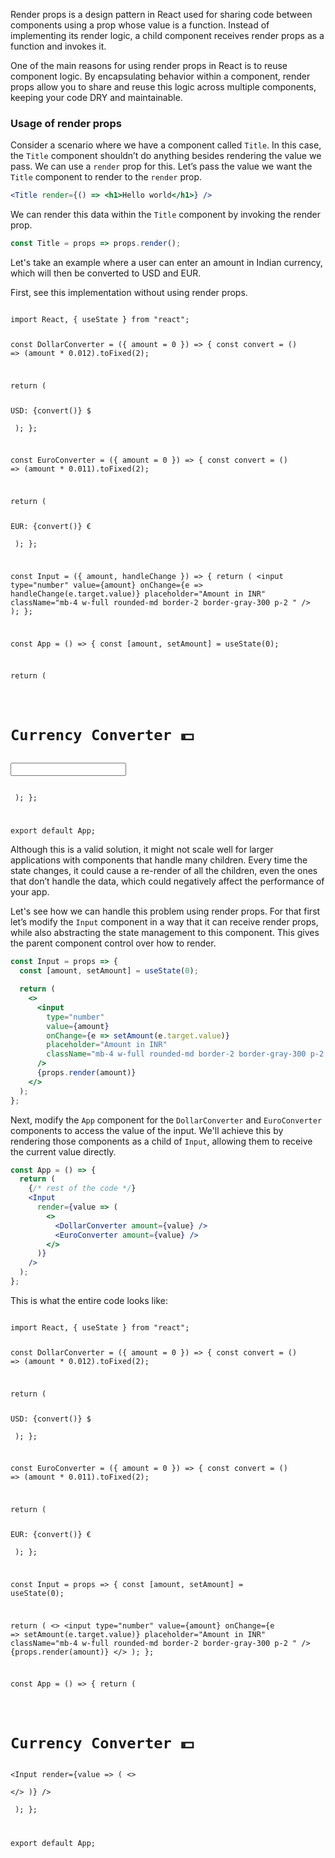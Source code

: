 Render props is a design pattern in React used for sharing code between components using a prop whose value is a function. Instead of implementing its render logic, a child component receives render props as a function and invokes it.

One of the main reasons for using render props in React is to reuse component logic. By encapsulating behavior within a component, render props allow you to share and reuse this logic across multiple components, keeping your code DRY and maintainable.

### Usage of render props

Consider a scenario where we have a component called `Title`. In this case, the `Title` component shouldn’t do anything besides rendering the value we pass. We can use a `render` prop for this. Let’s pass the value we want the `Title` component to render to the `render` prop.

```jsx
<Title render={() => <h1>Hello world</h1>} />
```

We can render this data within the `Title` component by invoking the render prop.

```jsx
const Title = props => props.render();
```

Let's take an example where a user can enter an amount in Indian currency, which will then be converted to USD and EUR.

First, see this implementation without using render props.

<codeblock language="reactjs" packages="tailwindcss" type="lesson">
<code>
import React, { useState } from "react";

const DollarConverter = ({ amount = 0 }) => {
  const convert = () => (amount * 0.012).toFixed(2);

  return (
    <div>
      <div>USD: {convert()} $</div>
    </div>
  );
};

const EuroConverter = ({ amount = 0 }) => {
  const convert = () => (amount * 0.011).toFixed(2);

  return (
    <div>
      <div>EUR: {convert()} €</div>
    </div>
  );
};

const Input = ({ amount, handleChange }) => {
  return (
    <input
      type="number"
      value={amount}
      onChange={e => handleChange(e.target.value)}
      placeholder="Amount in INR"
      className="mb-4 w-full rounded-md border-2 border-gray-300 p-2 "
    />
  );
};

const App = () => {
  const [amount, setAmount] = useState(0);

  return (
    <div className="flex min-h-screen items-center justify-center bg-gray-100">
      <div className="rounded bg-white p-8 shadow-md">
        <h1 className="mb-4 text-2xl font-bold">Currency Converter 💵</h1>
        <Input amount={amount} handleChange={setAmount} />
        <DollarConverter amount={amount} />
        <EuroConverter amount={amount} />
      </div>
    </div>
  );
};

export default App;
</code>
</codeblock>

Although this is a valid solution, it might not scale well for larger applications with components that handle many children. Every time the state changes, it could cause a re-render of all the children, even the ones that don’t handle the data, which could negatively affect the performance of your app.

Let's see how we can handle this problem using render props. For that first let’s modify the `Input` component in a way that it can receive render props, while also abstracting the state management to this component. This gives the parent component control over how to render.

```jsx
const Input = props => {
  const [amount, setAmount] = useState(0);

  return (
    <>
      <input
        type="number"
        value={amount}
        onChange={e => setAmount(e.target.value)}
        placeholder="Amount in INR"
        className="mb-4 w-full rounded-md border-2 border-gray-300 p-2 "
      />
      {props.render(amount)}
    </>
  );
};
```

Next, modify the `App` component for the `DollarConverter` and `EuroConverter` components to access the value of the input. We'll achieve this by rendering those components as a child of `Input`, allowing them to receive the current value directly.

```jsx
const App = () => {
  return (
    {/* rest of the code */}
    <Input
      render={value => (
        <>
          <DollarConverter amount={value} />
          <EuroConverter amount={value} />
        </>
      )}
    />
  );
};
```

This is what the entire code looks like:

<codeblock language="reactjs" packages="tailwindcss" type="lesson">
<code>
import React, { useState } from "react";

const DollarConverter = ({ amount = 0 }) => {
  const convert = () => (amount * 0.012).toFixed(2);

  return (
    <div>
      <div>USD: {convert()} $</div>
    </div>
  );
};

const EuroConverter = ({ amount = 0 }) => {
  const convert = () => (amount * 0.011).toFixed(2);

  return (
    <div>
      <div>EUR: {convert()} €</div>
    </div>
  );
};

const Input = props => {
  const [amount, setAmount] = useState(0);

  return (
    <>
      <input
        type="number"
        value={amount}
        onChange={e => setAmount(e.target.value)}
        placeholder="Amount in INR"
        className="mb-4 w-full rounded-md border-2 border-gray-300 p-2 "
      />
      {props.render(amount)}
    </>
  );
};

const App = () => {
  return (
    <div className="flex min-h-screen items-center justify-center bg-gray-100">
      <div className="rounded bg-white p-8 shadow-md">
        <h1 className="mb-4 text-2xl font-bold">Currency Converter 💵</h1>
        <Input
          render={value => (
            <>
              <DollarConverter amount={value} />
              <EuroConverter amount={value} />
            </>
          )}
        />
      </div>
    </div>
  );
};

export default App;
</code>
</codeblock>
